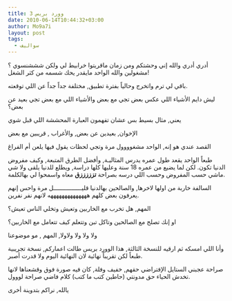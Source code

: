 ```yaml
---
title: وورد بريس 3
date: 2010-06-14T10:44:32+03:00
author: Mo9a7i
layout: post
tags:
  - سواليف
---
```

أدري أدري والله إني وحشتكم ومن زمان ماقريتوا خرابيط لي ولكن شششنسوي ؟ مشغولين والله الواحد مايقدر يحك شسمه من كثر الشغل!

باقي لي ترم واتخرج وحالياً بفترة تطبيق, مختلفة جداً جداً عن اللي توقعته.

ليش دايم الأشياء اللي عكس بعض تجي مع بعض والأشياء اللي مع بعض تجي بعيد عن بعض؟

يعني, مثال بسيط بس عشان تفهمون العبارة المحششة اللي قبل شوي

الإخوان, بعيدين عن بعض, والأغراب , قريبين مع بعض

القصد عندي هو إنه, الواحد مشغوووول مرة وتجي لحظات يقول فيها يلعن أم الفراغ

طبعاً الواحد يقعد طول عمره يدرس المثاليـة, وأفضل الطرق المتبعة, وكيف مفروض الدنيا تكون. لكن لما يضيع من عمره 18 سنة وعليها كلها دراسة, ويطلع للدنيا يلقى ولا شي ماشي حسب المفروض وحسب اللي درسه بصراحة **تزززززق** معاه واسمحوا لي بهالكلمة.

السالفة خاربة من اولها لاخرها, والصالحين بهالدنيا قليــــــــــــــــل مرة واحس إنهم يعرفون بعض كلهم ههههههههههههههه لانهم نفر نفرين.

المهم, هل تخرب مع الخاربين وتعيش وتخلي الناس تعيش؟

او إنك تصلح مع الصالحين وتاكل تبن وتتعلم كيف تتعامل مع الخاربين؟

ولا ولا ولا ولاولا, المهم , مو موضوعنا

وأنا اللي امسكه ثم ارقيه للنسخة الثالثة, هذا الوورد بريس طالت اعماركم, نسخة تجريبية طبعاً لكن تقريباً نهائية لان النهائية اليوم ولا قدرت أصبر.

صراحة عجبني الستايل الإفتراضي حقهم, خفيف وفلة, كان فيه صورة فوق وقشعناها لانها تخدش الحياء حق مدونتي (حاطين كتب ما كتب) كلام فاضي صراحة لووول.

يالله, نراكم بتدوينة أخرى
